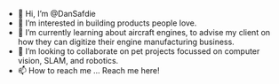 - 👋 Hi, I’m @DanSafdie
- 👀 I’m interested in building products people love.
- 🌱 I’m currently learning about aircraft engines, to advise my client on how they can digitize their engine manufacturing business.
- 💞️ I’m looking to collaborate on pet projects focussed on computer vision, SLAM, and robotics.
- 📫 How to reach me ... Reach me here!

<!---
DanSafdie/DanSafdie is a ✨ special ✨ repository because its `README.md` (this file) appears on your GitHub profile.
You can click the Preview link to take a look at your changes.
--->
